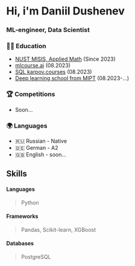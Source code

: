 # Hi, i'm Daniil Dushenev

### ML-engineer, Data Scientist

### 👨‍🎓 Education
* [NUST MISIS, Applied Math](https://misis.ru/applicants/admission/baccalaureate-and-specialty/faculties/math/) (Since 2023)
* [mlcourse.ai](https://mlcourse.ai/) (08.2023)
* [SQL karpov.courses](https://karpov.courses/simulator-sql) (08.2023)
* [Deep learning school from MIPT](https://dls.samcs.ru/) (08.2023-...)


### 🏆 Competitions
* Soon...


### :earth_africa: Languages
* 🇷🇺 Russian - Native
* 🇩🇪 German - A2
* 🇬🇧 English  - soon...


## Skills

#### Languages
> Python

#### Frameworks
> Pandas, Scikit-learn, XGBoost

#### Databases
> PostgreSQL
